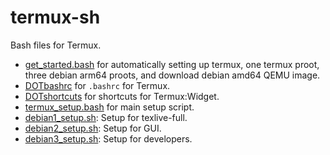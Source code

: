 # termux-sh
Bash files for Termux.
- [get_started.bash](get_started.bash) for automatically setting up termux, one termux proot, three debian arm64 proots, and download debian amd64 QEMU image.
- [DOTbashrc](DOTbashrc) for `.bashrc` for Termux.
- [DOTshortcuts](DOTshortcuts) for shortcuts for Termux:Widget.
- [termux_setup.bash](termux_setup.bash) for main setup script.
- [debian1_setup.sh](debian1_setup.sh): Setup for texlive-full.
- [debian2_setup.sh](debian2_setup.sh): Setup for GUI.
- [debian3_setup.sh](debian3_setup.sh): Setup for developers.